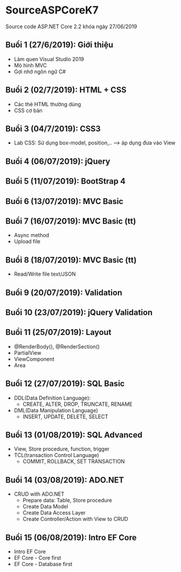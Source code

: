 ﻿# SourceASPCoreK7
Source code ASP.NET Core 2.2 khóa ngày 27/06/2019

## Buổi 1 (27/6/2019): Giới thiệu
* Làm quen Visual Studio 2019
* Mô hình MVC
* Gợi nhớ ngôn ngữ C#

## Buổi 2 (02/7/2019): HTML + CSS
* Các thẻ HTML thường dùng
* CSS cơ bản

## Buổi 3 (04/7/2019): CSS3
* Lab CSS: Sử dụng box-model, position,.. --> áp dụng đưa vào View

## Buổi 4 (06/07/2019): jQuery

## Buổi 5 (11/07/2019): BootStrap 4

## Buổi 6 (13/07/2019): MVC Basic

## Buổi 7 (16/07/2019): MVC Basic (tt)
* Async method
* Upload file

## Buổi 8 (18/07/2019): MVC Basic (tt)
* Read/Write file text/JSON

## Buổi 9 (20/07/2019): Validation

## Buổi 10 (23/07/2019): jQuery Validation

## Buổi 11 (25/07/2019): Layout
* @RenderBody(), @RenderSection()
* PartialView
* ViewComponent
* Area

## Buổi 12 (27/07/2019): SQL Basic
* DDL(Data Definition Language):
  *  CREATE, ALTER, DROP, TRUNCATE, RENAME
* DML(Data Manipulation Language)
  *  INSERT, UPDATE, DELETE, SELECT
  
## Buổi 13 (01/08/2019): SQL Advanced
* View, Store procedure, function, trigger
* TCL(transaction Control Language)
  *  COMMIT, ROLLBACK, SET TRANSACTION

## Buổi 14 (03/08/2019): ADO.NET
* CRUD with ADO.NET
  *  Prepare data: Table, Store procedure
  *  Create Data Model 
  *  Create Data Access Layer
  *  Create Controller/Action with View to CRUD
  
## Buổi 15 (06/08/2019): Intro EF Core
* Intro EF Core
* EF Core - Core first
* EF Core - Database first
